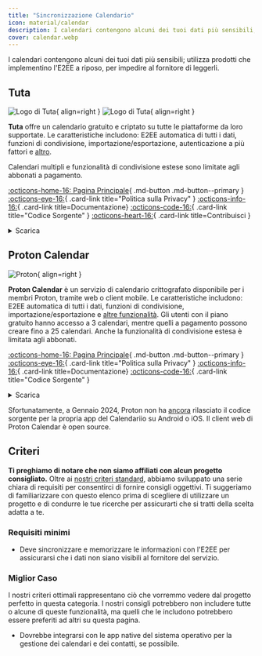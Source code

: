 ```yaml
---
title: "Sincronizzazione Calendario"
icon: material/calendar
description: I calendari contengono alcuni dei tuoi dati più sensibili; utilizza prodotti che implementino la crittografia a riposo.
cover: calendar.webp
---
```


I calendari contengono alcuni dei tuoi dati più sensibili; utilizza prodotti che implementino l'E2EE a riposo, per impedire al fornitore di leggerli.

## Tuta

<div class="admonition recommendation" markdown>

![Logo di Tuta](assets/img/email/tuta.svg#only-light){ align=right }
![Logo di Tuta](assets/img/email/tuta-dark.svg#only-dark){ align=right }

**Tuta** offre un calendario gratuito e criptato su tutte le piattaforme da loro supportate. Le caratteristiche includono: E2EE automatica di tutti i dati, funzioni di condivisione, importazione/esportazione, autenticazione a più fattori e [altro](https://tuta.com/it/calendar-app-comparison).

Calendari multipli e funzionalità di condivisione estese sono limitate agli abbonati a pagamento.

[:octicons-home-16: Pagina Principale](https://tuta.com/it/calendar){ .md-button .md-button--primary }
[:octicons-eye-16:](https://tuta.com/it/privacy){ .card-link title="Politica sulla Privacy" }
[:octicons-info-16:](https://tuta.com/it/support){ .card-link title=Documentazione}
[:octicons-code-16:](https://github.com/tutao/tutanota){ .card-link title="Codice Sorgente" }
[:octicons-heart-16:](https://tuta.com/it/community){ .card-link title=Contribuisci }

<details class="downloads" markdown>
<summary>Scarica</summary>

- [:simple-googleplay: Google Play](https://play.google.com/store/apps/details?id=de.tutao.tutanota&gl=IT)
- [:simple-appstore: App Store](https://apps.apple.com/it/app/tuta-encrypted-email-app/id922429609)
- [:simple-windows11: Windows](https://tuta.com/it/blog/desktop-clients)
- [:simple-apple: macOS](https://tuta.com/it/blog/desktop-clients)
- [:simple-linux: Linux](https://tuta.com/it/blog/desktop-clients)
- [:simple-flathub: Flathub](https://flathub.org/it/apps/com.tutanota.Tutanota)
- [:octicons-browser-16: Web](https://app.tuta.com)

</details>

</div>

## Proton Calendar

<div class="admonition recommendation" markdown>

![Proton](assets/img/calendar/proton-calendar.svg){ align=right }

**Proton Calendar** è un servizio di calendario crittografato disponibile per i membri Proton, tramite web o client mobile. Le caratteristiche includono: E2EE automatica di tutti i dati, funzioni di condivisione, importazione/esportazione e [altre funzionalità](https://proton.me/support/proton-calendar-guide). Gli utenti con il piano gratuito hanno accesso a 3 calendari, mentre quelli a pagamento possono creare fino a 25 calendari. Anche la funzionalità di condivisione estesa è limitata agli abbonati.

[:octicons-home-16: Pagina Principale](https://proton.me/it/calendar){ .md-button .md-button--primary }
[:octicons-eye-16:](https://proton.me/legal/privacy){ .card-link title="Politica sulla Privacy" }
[:octicons-info-16:](https://proton.me/support/calendar){ .card-link title=Documentazione}
[:octicons-code-16:](https://github.com/ProtonMail/WebClients){ .card-link title="Codice Sorgente" }

<details class="downloads" markdown>
<summary>Scarica</summary>

- [:simple-googleplay: Google Play](https://play.google.com/store/apps/details?id=me.proton.android.calendar&gl=IT)
- [:simple-appstore: App Store](https://apps.apple.com/it/app/proton-calendar-agenda-sicura/id1514709943)
- [:octicons-browser-16: Web](https://calendar.proton.me)

</details>

</div>

Sfortunatamente, a Gennaio 2024, Proton non ha [ancora](https://discuss.privacyguides.net/t/proton-calendar-is-not-open-source-mobile/14656/8) rilasciato il codice sorgente per la propria app del Calendariio su Android o iOS. Il client web di Proton Calendar è open source.

## Criteri

**Ti preghiamo di notare che non siamo affiliati con alcun progetto consigliato.** Oltre ai [nostri criteri standard](about/criteria.md), abbiamo sviluppato una serie chiara di requisiti per consentirci di fornire consigli oggettivi. Ti suggeriamo di familiarizzare con questo elenco prima di scegliere di utilizzare un progetto e di condurre le tue ricerche per assicurarti che si tratti della scelta adatta a te.

### Requisiti minimi

- Deve sincronizzare e memorizzare le informazioni con l'E2EE per assicurarsi che i dati non siano visibili al fornitore del servizio.

### Miglior Caso

I nostri criteri ottimali rappresentano ciò che vorremmo vedere dal progetto perfetto in questa categoria. I nostri consigli potrebbero non includere tutte o alcune di queste funzionalità, ma quelli che le includono potrebbero essere preferiti ad altri su questa pagina.

- Dovrebbe integrarsi con le app native del sistema operativo per la gestione dei calendari e dei contatti, se possibile.
